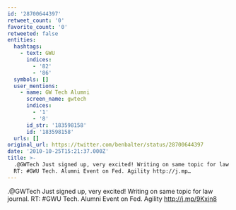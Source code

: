 ```yaml
---
id: '28700644397'
retweet_count: '0'
favorite_count: '0'
retweeted: false
entities:
  hashtags:
    - text: GWU
      indices:
        - '82'
        - '86'
  symbols: []
  user_mentions:
    - name: GW Tech Alumni
      screen_name: gwtech
      indices:
        - '1'
        - '8'
      id_str: '183598158'
      id: '183598158'
  urls: []
original_url: https://twitter.com/benbalter/status/28700644397
date: '2010-10-25T15:21:37.000Z'
title: >-
  .@GWTech Just signed up, very excited! Writing on same topic for law journal.
  RT: #GWU Tech. Alumni Event on Fed. Agility http://j.mp…
---
```


.@GWTech Just signed up, very excited! Writing on same topic for law journal. RT: #GWU Tech. Alumni Event on Fed. Agility http://j.mp/9Kxjn8